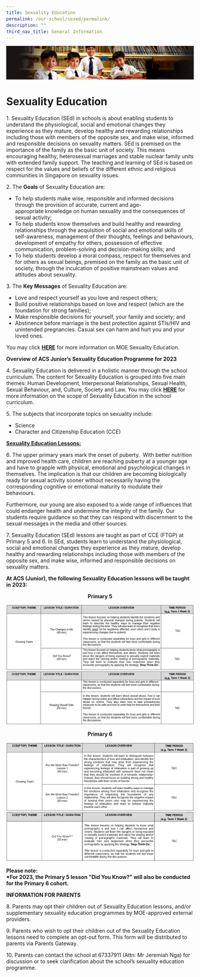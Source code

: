 ```yaml
---
title: Sexuality Education
permalink: /our-school/sexed/permalink/
description: ""
third_nav_title: General Information
---
```

![](/images/Sub-banner1.jpg)

Sexuality Education
===================
1\. Sexuality Education (SEd) in schools is about enabling students to understand the physiological, social and emotional changes they experience as they mature, develop healthy and rewarding relationships including those with members of the opposite sex, and make wise, informed and responsible decisions on sexuality matters. SEd is premised on the importance of the family as the basic unit of society. This means encouraging healthy, heterosexual marriages and stable nuclear family units with extended family support. The teaching and learning of SEd is based on respect for the values and beliefs of the different ethnic and religious communities in Singapore on sexuality issues.

2\. The **Goals** of Sexuality Education are:  

*   To help students make wise, responsible and informed decisions through the provision of accurate, current and age-appropriate knowledge on human sexuality and the consequences of sexual activity;
*   To help students know themselves and build healthy and rewarding relationships through the acquisition of social and emotional skills of self-awareness, management of their thoughts, feelings and behaviours, development of empathy for others, possession of effective communication, problem-solving and decision-making skills; and
*   To help students develop a moral compass, respect for themselves and for others as sexual beings, premised on the family as the basic unit of society, through the inculcation of positive mainstream values and attitudes about sexuality.

3\. The **Key Messages** of Sexuality Education are:  

*   Love and respect yourself as you love and respect others;
*   Build positive relationships based on love and respect (which are the foundation for strong families);
*   Make responsible decisions for yourself, your family and society; and 
*   Abstinence before marriage is the best protection against STIs/HIV and unintended pregnancies. Casual sex can harm and hurt you and your loved ones.

You may click **[HERE](https://go.gov.sg/moe-sexuality-education)** for more information on MOE Sexuality Education.

**Overview of ACS Junior’s Sexuality Education Programme for 2023**

4\. Sexuality Education is delivered in a holistic manner through the school curriculum. The content for Sexuality Education is grouped into five main themes: Human Development, Interpersonal Relationships, Sexual Health, Sexual Behaviour, and, Culture, Society and Law. You may click **[HERE](https://go.gov.sg/moe-sexuality-education-scope)** for more information on the scope of Sexuality Education in the school curriculum.

5\. The subjects that incorporate topics on sexuality include:

*   Science
*   Character and Citizenship Education (CCE)

<b><u>Sexuality Education Lessons:</b></u>

6\. The upper primary years mark the onset of puberty.  With better nutrition and improved health care, children are reaching puberty at a younger age and have to grapple with physical, emotional and psychological changes in themselves. The implication is that our children are becoming biologically ready for sexual activity sooner without necessarily having the corresponding cognitive or emotional maturity to modulate their behaviours. 

Furthermore, our young are also exposed to a wide range of influences that could endanger health and undermine the integrity of the family. Our students require guidance so that they can respond with discernment to the sexual messages in the media and other sources.  

7\. Sexuality Education (SEd) lessons are taught as part of CCE (FTGP) at Primary 5 and 6. In SEd, students learn to understand the physiological, social and emotional changes they experience as they mature, develop healthy and rewarding relationships including those with members of the opposite sex, and make wise, informed and responsible decisions on sexuality matters.

**At ACS (Junior), the following Sexuality Education lessons will be taught in 2023:**

<center><b>Primary 5</b></center>

![](/images/sexedu1.jpg)
![](/images/sexedu2.jpg)

<center><b>Primary 6</b></center>
	
![](/images/sexedu3.jpg)
![](/images/sexedu4.jpg)


**Please note:**<br>
**\*For 2023, the Primary 5 lesson "Did You Know?" will also be conducted for the Primary 6 cohort.**

**INFORMATION FOR PARENTS**  

8\. Parents may opt their children out of Sexuality Education lessons, and/or supplementary sexuality education programmes by MOE-approved external providers.

9\. Parents who wish to opt their children out of the Sexuality Education lessons need to complete an opt-out form. This form will be distributed to parents via Parents Gateway.

10\. Parents can contact the school at 67337911 (Attn: Mr Jeremiah Nga) for discussion or to seek clarification about the school’s sexuality education programme.